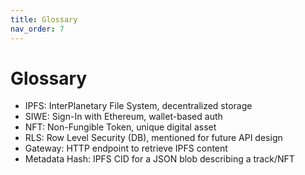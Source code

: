 ```yaml
---
title: Glossary
nav_order: 7
---
```


# Glossary

- IPFS: InterPlanetary File System, decentralized storage
- SIWE: Sign-In with Ethereum, wallet-based auth
- NFT: Non-Fungible Token, unique digital asset
- RLS: Row Level Security (DB), mentioned for future API design
- Gateway: HTTP endpoint to retrieve IPFS content
- Metadata Hash: IPFS CID for a JSON blob describing a track/NFT


